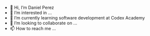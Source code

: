 - 👋 Hi, I’m Daniel Perez
- 👀 I’m interested in ...
- 🌱 I’m currently learning software development at Codex Academy
- 💞️ I’m looking to collaborate on ...
- 📫 How to reach me ...

<!---
Daniel-prz/Daniel-prz is a ✨ special ✨ repository because its `README.md` (this file) appears on your GitHub profile.
You can click the Preview link to take a look at your changes.
--->
